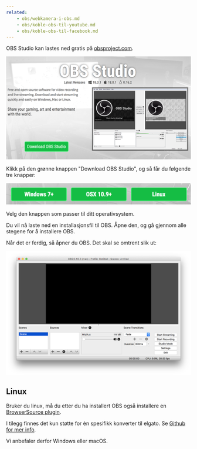 ```yaml
---
related:
    - obs/webkamera-i-obs.md
    - obs/koble-obs-til-youtube.md
    - obs/koble-obs-til-facebook.md
---
```


OBS Studio kan lastes ned gratis på [obsproject.com](https://obsproject.com).

![OBS Homepage](./images/obs-homepage.png)

Klikk på den grønne knappen "Download OBS Studio", og så får du følgende tre knapper:

![OBS download buttons](./images/obs-download-buttons.png)

Velg den knappen som passer til ditt operativsystem.

Du vil nå laste ned en installasjonsfil til OBS. Åpne den, og gå gjennom alle stegene for å installere OBS.

Når det er ferdig, så åpner du OBS. Det skal se omtrent slik ut:

![OBS Program](./images/obs-program.png)

## Linux

Bruker du linux, må du etter du ha installert OBS også installere en [BrowserSource plugin](https://github.com/bazukas/obs-qtwebkit).

I tilegg finnes det kun støtte for èn spesifikk konverter til  elgato. Se [Github for mer info](https://github.com/tolga9009/elgato-gchd).

Vi anbefaler derfor Windows eller macOS.

